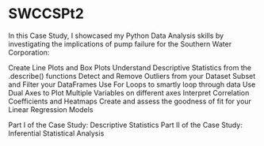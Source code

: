 # SWCCSPt2

In this Case Study, I showcased my Python Data Analysis skills by investigating the implications of pump failure for the Southern Water Corporation:

Create Line Plots and Box Plots
Understand Descriptive Statistics from the .describe() functions
Detect and Remove Outliers from your Dataset
Subset and Filter your DataFrames
Use For Loops to smartly loop through data
Use Dual Axes to Plot Multiple Variables on different axes
Interpret Correlation Coefficients and Heatmaps
Create and assess the goodness of fit for your Linear Regression Models

Part I of the Case Study: Descriptive Statistics 
Part II of the Case Study: Inferential Statistical Analysis
